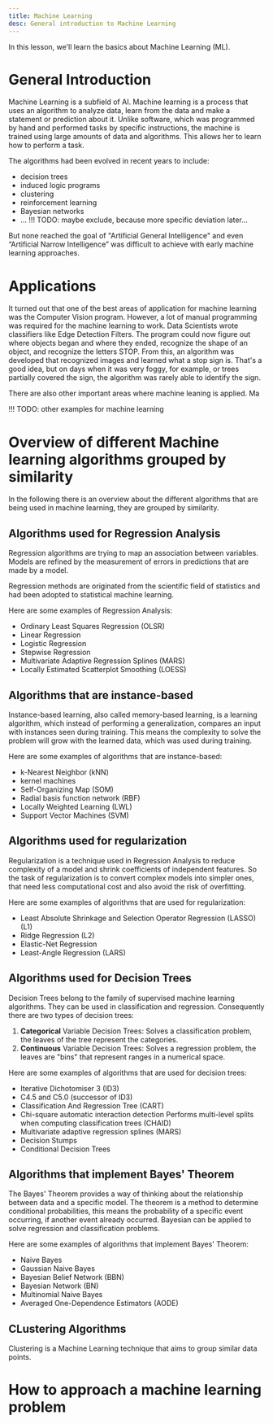 ```yaml
---
title: Machine Learning 
desc: General introduction to Machine Learning
---
```


In this lesson, we'll learn the basics about Machine Learning (ML).

# General Introduction

Machine Learning is a subfield of AI. Machine learning is a process that uses an algorithm to analyze data, learn from the data and make a statement or prediction about it. Unlike software, which was programmed by hand and performed tasks by specific instructions, the machine is trained using large amounts of data and algorithms. This allows her to learn how to perform a task.

The algorithms had been evolved in recent years to include:
- decision trees
- induced logic programs
- clustering
- reinforcement learning
- Bayesian networks
- ... !!! TODO: maybe exclude, because more specific deviation later...

But none reached the goal of "Artificial General Intelligence" and even “Artificial Narrow Intelligence” was difficult to achieve with early machine learning approaches.

# Applications

It turned out that one of the best areas of application for machine learning was the Computer Vision program. However, a lot of manual programming was required for the machine learning to work. Data Scientists wrote classifiers like Edge Detection Filters. The program could now figure out where objects began and where they ended, recognize the shape of an object, and recognize the letters STOP. From this, an algorithm was developed that recognized images and learned what a stop sign is. That's a good idea, but on days when it was very foggy, for example, or trees partially covered the sign, the algorithm was rarely able to identify the sign.

There are also other important areas where machine leaning is applied. Ma

!!! TODO: other examples for machine learning

# Overview of different Machine learning algorithms grouped by similarity

In the following there is an overview about the different algorithms that are being used in machine learning, they are grouped by similarity.

## Algorithms used for Regression Analysis

Regression algorithms are trying to map an association between variables. Models are refined by the measurement of errors in predictions that are made by a model.

Regression methods are originated from the scientific field of statistics and had been adopted to statistical machine learning.

Here are some examples of Regression Analysis:

- Ordinary Least Squares Regression (OLSR)
- Linear Regression
- Logistic Regression
- Stepwise Regression
- Multivariate Adaptive Regression Splines (MARS)
- Locally Estimated Scatterplot Smoothing (LOESS)

## Algorithms that are instance-based

Instance-based learning, also called memory-based learning, is a learning algorithm, which instead of performing a generalization, compares an input with instances seen during training. This means the complexity to solve the problem will grow with the learned data, which was used during training. 

Here are some examples of algorithms that are instance-based:

- k-Nearest Neighbor (kNN)
- kernel machines
- Self-Organizing Map (SOM)
- Radial basis function network (RBF)
- Locally Weighted Learning (LWL)
- Support Vector Machines (SVM)

## Algorithms used for regularization

Regularization is a technique used in Regression Analysis to reduce complexity of a model and shrink coefficients of independent features.
So the task of regularization is to convert complex models into simpler ones, that need less computational cost and also avoid the risk of overfitting. 

Here are some examples of algorithms that are used for regularization:

- Least Absolute Shrinkage and Selection Operator Regression (LASSO) (L1)
- Ridge Regression (L2)
- Elastic-Net Regression
- Least-Angle Regression (LARS)

## Algorithms used for Decision Trees

Decision Trees belong to the family of supervised machine learning algorithms. They can be used in classification and regression. Consequently there are two types of decision trees:

1. **Categorical** Variable Decision Trees: Solves a classification problem, the leaves of the tree represent the categories. 
2. **Continuous** Variable Decision Trees: Solves a regression problem, the leaves are "bins" that represent ranges in a numerical space.

Here are some examples of algorithms that are used for decision trees:

- Iterative Dichotomiser 3 (ID3)
- C4.5 and C5.0 (successor of ID3)
- Classification And Regression Tree (CART)
- Chi-square automatic interaction detection Performs multi-level splits when computing classification trees (CHAID)
- Multivariate adaptive regression splines (MARS)
- Decision Stumps
- Conditional Decision Trees

## Algorithms that implement Bayes' Theorem

The Bayes' Theorem provides a way of thinking about the relationship between data and a specific model. The theorem is a method to determine conditional probabilities, this means the probability of a specific event occurring, if another event already occurred. Bayesian can be applied to solve regression and classification problems.

Here are some examples of algorithms that implement Bayes' Theorem:

- Naive Bayes
- Gaussian Naive Bayes
- Bayesian Belief Network (BBN)
- Bayesian Network (BN)
- Multinomial Naive Bayes
- Averaged One-Dependence Estimators (AODE)

## CLustering Algorithms

Clustering is a Machine Learning technique that aims to group similar data points. 

# How to approach a machine learning problem


